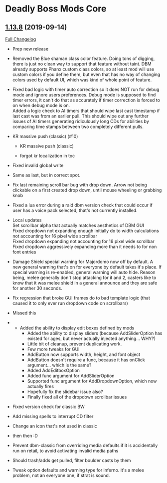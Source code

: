# Deadly Boss Mods Core

## [1.13.8](https://github.com/DeadlyBossMods/DBM-Classic/tree/1.13.8) (2019-09-14)
[Full Changelog](https://github.com/DeadlyBossMods/DBM-Classic/compare/1.13.7...1.13.8)

- Prep new release  
- Removed the Blue shaman class color feature. Doing tons of digging, there is just no clean way to support that feature without taint. DBM already supports Phanx custom class colors, so at least mod will use custom colors if you define them, but even that has no way of changing colors used by default UI, which was kind of whole point of feature.  
- Fixed bad logic with timer auto correction so it does NOT run for debug mode and ignore users preferences. Debug mode is supposed to find timer errors, it can't do that as accurately if timer correction is forced to on when debug mode is on.  
    Added a logic check to AI timers that should wipe last cast timestamp if last cast was from an earlier pull. This should wipe out any further issues of AI timers generating ridiculously long CDs for abilities by comparing time stamps between two completely different pulls.  
- KR massive push (classic) (#10)  
    * KR massive push (classic)  
    * forgot kr localization in toc  
- Fixed invalid global write  
- Same as last, but in correct spot.  
- Fix last remaining scroll bar bug with drop down. Arrow not being clickable on a first created drop down, until mouse wheeling or grabbing knob  
- Fixed a lua error during a raid dbm version check that could occur if user has a voice pack selected, that's not currently installed.  
- Local updates  
    Set scrollbar alpha that actually matches aesthetics of DBM GUI  
    Fixed dropdown not expanding enough initially do to width calculations not accounting for 16 pixel wide scrollbar  
    Fixed dropdown expanding not accounting for 16 pixel wide scrollbar  
    Fixed dropdown aggressively expanding more than it needs to for non font entries  
- Damage Shield special warning for Majordomo now off by default. A new general warning that's on for everyone by default takes it's place. If special warning is re-enabled, general warning will auto hide. Reason being, melee generally don't stop attacking for it and 2, casters like to know that it was melee shield in a general announce and they are safe for another 30 seconds.  
- Fix regression that broke GUI frames do to bad template logic (that caused it to only ever run dropdown code on scrollbars)  
- Missed this  
- - Added the ability to display edit boxes defined by mods  
    - Added the ability to display sliders (because AddSliderOption has existed for ages, but never actually injected anything... WHY?)  
    - Little bit of cleanup, prevent duplicating work.  
    - Few more tweaks for GUI  
    - AddButton now supports width, height, and font object  
    - AddButton doesn't require a func, because it has onClick argument... which is the same?  
    - Added AddEditboxOption  
    - Added func argument for AddSliderOption  
    - Supported func argument for AddDropdownOption, which now actually fires  
    - Hopefully fix the slidebar issue also?  
    - Finally fixed all of the dropdown scrollbar issues  
- Fixed version check for classic BW  
- Add missing spells to interrupt CD filter  
- Change an icon that's not used in classic  
- then then :D  
- Prevent dbm-classic from overriding media defaults if it is accidentally run on retail, to avoid activating invalid media paths  
- Should trash/adds get pulled, filter boulder casts by them  
- Tweak option defaults and warning type for inferno. it's a melee problem, not an everyone one, if strat is sound.  
